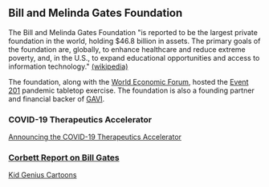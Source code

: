<div class="menu-data" data-parent="#pages/blog/cv19/artificial"/></div>

## Bill and Melinda Gates Foundation

The Bill and Melinda Gates Foundation "is reported to be the largest private foundation in the world, holding $46.8 billion in assets. The primary goals of the 
foundation are, globally, to enhance healthcare and reduce extreme poverty, 
and, in the U.S., to expand educational opportunities and access to information 
technology."
[(wikipedia)](https://en.wikipedia.org/wiki/Bill_%26_Melinda_Gates_Foundation)

The foundation, along with the [World Economic Forum](#pages/blog/cv19/wef),
hosted the [Event 201](#pages/blog/cv19/event-201) pandemic tabletop exercise. The foundation is also a founding partner and financial backer of [GAVI](https://www.gavi.org/investing-gavi/funding/donor-profiles/bill-melinda-gates-foundation).

<div class="link-view" data-title="News Articles"  data-events="artificial" data-topics="gates-foundation,news"></div>

### COVID-19 Therapeutics Accelerator

[Announcing the COVID-19 Therapeutics Accelerator](https://www.gatesfoundation.org/TheOptimist/Articles/coronavirus-mark-suzman-therapeutics)


### [Corbett Report on Bill Gates](#pages/blog/cv19/corbett-gates)

[Kid Genius Cartoons](#pages/blog/cv19/kidgenius)

